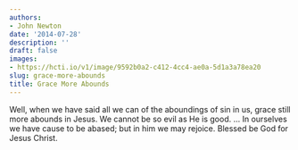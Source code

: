 ```yaml
---
authors:
- John Newton
date: '2014-07-28'
description: ''
draft: false
images:
- https://hcti.io/v1/image/9592b0a2-c412-4cc4-ae0a-5d1a3a78ea20
slug: grace-more-abounds
title: Grace More Abounds
---
```


Well, when we have said all we can of the aboundings of sin in us, grace still more abounds in Jesus. We cannot be so evil as He is good. ... In ourselves we have cause to be abased; but in him we may rejoice. Blessed be God for Jesus Christ.